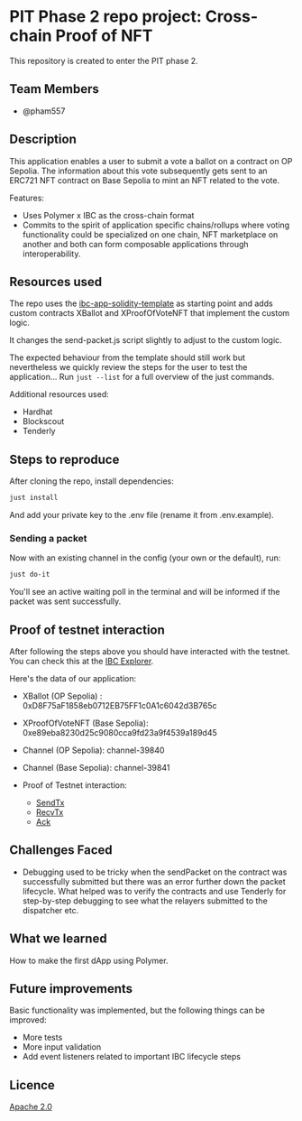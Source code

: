 # PIT Phase 2 repo project: Cross-chain Proof of NFT

This repository is created to enter the PIT phase 2.

## Team Members

- @pham557

## Description

This application enables a user to submit a vote a ballot on a contract on OP Sepolia. The information about this vote subsequently gets sent to an ERC721 NFT contract on Base Sepolia to mint an NFT related to the vote.

Features:

- Uses Polymer x IBC as the cross-chain format
- Commits to the spirit of application specific chains/rollups where voting functionality could be specialized on one chain, NFT marketplace on another and both can form composable applications through interoperability.

## Resources used

The repo uses the [ibc-app-solidity-template](https://github.com/open-ibc/ibc-app-solidity-template) as starting point and adds custom contracts XBallot and XProofOfVoteNFT that implement the custom logic.

It changes the send-packet.js script slightly to adjust to the custom logic.

The expected behaviour from the template should still work but nevertheless we quickly review the steps for the user to test the application...
Run `just --list` for a full overview of the just commands.

Additional resources used:
- Hardhat
- Blockscout
- Tenderly

## Steps to reproduce

After cloning the repo, install dependencies:

```sh
just install
```

And add your private key to the .env file (rename it from .env.example).

### Sending a packet

Now with an existing channel in the config (your own or the default), run:

```sh
just do-it
```
You'll see an active waiting poll in the terminal and will be informed if the packet was sent successfully.

## Proof of testnet interaction

After following the steps above you should have interacted with the testnet. You can check this at the [IBC Explorer](https://sepolia.polymer.zone/packets).

Here's the data of our application:

- XBallot (OP Sepolia) : 0xD8F75aF1858eb0712EB75FF1c0A1c6042d3B765c
- XProofOfVoteNFT (Base Sepolia): 0xe89eba8230d25c9080cca9fd23a9f4539a189d45
- Channel (OP Sepolia): channel-39840
- Channel (Base Sepolia): channel-39841

- Proof of Testnet interaction:
    - [SendTx](https://optimism-sepolia.blockscout.com/tx/0x80f7a916d91654742da365fde2d9d67f5d78ee31e79abe0ff8cc32018864faf9)
    - [RecvTx](https://base-sepolia.blockscout.com/tx/0xfcf99115d0a58d55aaa5bca990a1c925e4adb2629a417da44d6e4ee6a0f7d74e)
    - [Ack](https://optimism-sepolia.blockscout.com/tx/0x83c3688d583d872047df7293ec7a3d215b0a80db4682c9c81d9d3ab5959dddc9)

## Challenges Faced

- Debugging used to be tricky when the sendPacket on the contract was successfully submitted but there was an error further down the packet lifecycle.
What helped was to verify the contracts and use Tenderly for step-by-step debugging to see what the relayers submitted to the dispatcher etc.

## What we learned

How to make the first dApp using Polymer.

## Future improvements

Basic functionality was implemented, but the following things can be improved:

- More tests
- More input validation
- Add event listeners related to important IBC lifecycle steps

## Licence

[Apache 2.0](LICENSE)
